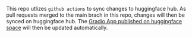This repo utlizes `github actions` to sync changes to huggingface hub. As pull requests merged to the main brach in this repo, changes will then be synced on huggingface hub. The [Gradio App published on huggingface space](https://huggingface.co/spaces/MenaWANG/english-to-latin) will then be updated automatically. 

